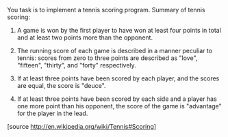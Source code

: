 You task is to implement a tennis scoring program.
Summary of tennis scoring:

1. A game is won by the first player to have won at
   least four points in total and at least two points
   more than the opponent.
   
2. The running score of each game is described in a
   manner peculiar to tennis: scores from zero to three
   points are described as "love", "fifteen", "thirty",
   and "forty" respectively.
   
3. If at least three points have been scored by each
   player, and the scores are equal, the score is "deuce".
   
4. If at least three points have been scored by each
   side and a player has one more point than his opponent,
   the score of the game is "advantage" for the player
   in the lead.

[source http://en.wikipedia.org/wiki/Tennis#Scoring]